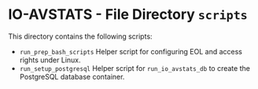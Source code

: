 # IO-AVSTATS - File Directory **`scripts`**

This directory contains the following scripts:

- `run_prep_bash_scripts` Helper script for configuring EOL and access rights under Linux.
- `run_setup_postgresql` Helper script for `run_io_avstats_db` to create the PostgreSQL database container.
